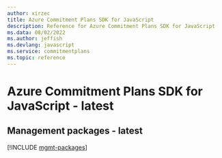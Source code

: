 ```yaml
---
author: xirzec
title: Azure Commitment Plans SDK for JavaScript
description: Reference for Azure Commitment Plans SDK for JavaScript
ms.data: 08/02/2022
ms.author: jeffish
ms.devlang: javascript
ms.service: commitmentplans
ms.topic: reference
---
```

# Azure Commitment Plans SDK for JavaScript - latest

## Management packages - latest
[!INCLUDE [mgmt-packages](commitment-plans-mgmt-index.md)]